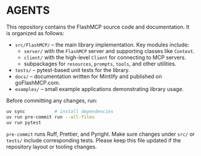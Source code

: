# AGENTS

This repository contains the FlashMCP source code and documentation.
It is organized as follows:

- `src/FlashMCP/` – the main library implementation. Key modules include:
  - `server/` with the `FlashMCP` server and supporting classes like `Context`.
  - `client/` with the high-level `Client` for connecting to MCP servers.
  - subpackages for `resources`, `prompts`, `tools`, and other utilities.
- `tests/` – pytest-based unit tests for the library.
- `docs/` – documentation written for Mintlify and published on goFlashMCP.com.
- `examples/` – small example applications demonstrating library usage.

Before committing any changes, run:

```bash
uv sync           # install dependencies
uv run pre-commit run --all-files
uv run pytest
```

`pre-commit` runs Ruff, Prettier, and Pyright. Make sure changes under
`src/` or `tests/` include corresponding tests. Please keep this file
updated if the repository layout or tooling changes.
